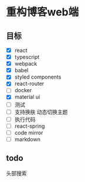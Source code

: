 # 重构博客web端

## 目标

- [x] react
- [x] typescript
- [x] webpack
- [x] babel
- [x] styled components
- [x] react-router
- [ ] docker
- [x] material ui
- [ ] 测试
- [ ] 支持换肤 动态切换主题
- [ ] 执行代码
- [ ] react-spring
- [ ] code mirror
- [ ] markdown

## todo

头部搜索
